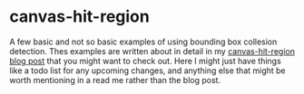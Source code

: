 # canvas-hit-region

A few basic and not so basic examples of using bounding box collesion detection. Thes examples are written about in detail in my [canvas-hit-region blog post](https://dustinpfister.github.io/2019/12/01/canvas-hit-region/) that you might want to check out. Here I might just have things like a todo list for any upcoming changes, and anything else that might be worth mentioning in a read me rather than the blog post.